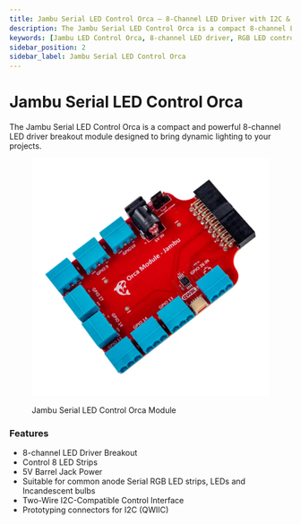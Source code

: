 ```yaml
---
title: Jambu Serial LED Control Orca – 8-Channel LED Driver with I2C & Qwiic
description: The Jambu Serial LED Control Orca is a compact 8-channel LED driver breakout module with I2C-compatible control and Qwiic support, ideal for controlling RGB LED strips, LEDs, and bulbs.
keywords: [Jambu LED Control Orca, 8-channel LED driver, RGB LED controller, I2C LED driver, Qwiic LED module, LED breakout board, LED strip controller, serial LED control, dynamic lighting module, 5V LED driver]
sidebar_position: 2
sidebar_label: Jambu Serial LED Control Orca
---
```


# Jambu Serial LED Control Orca

The Jambu Serial LED Control Orca is a compact and powerful 8-channel LED driver breakout module designed to bring dynamic lighting to your projects.

<div class="text--center custom-width">

<figure>

![jambu-serial-led-control-orca](../assets/jambu-serial-led-control-orca.webp "jambu-serial-led-control-orca")
<figcaption>Jambu Serial LED Control Orca Module</figcaption>
</figure>
</div>

### Features

- 8-channel LED Driver Breakout
- Control 8 LED Strips 
- 5V Barrel Jack Power
- Suitable for common anode Serial RGB LED strips, LEDs and Incandescent bulbs 
- Two-Wire I2C-Compatible Control Interface
- Prototyping connectors for I2C (QWIIC)
